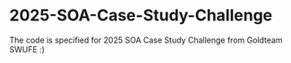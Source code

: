 # 2025-SOA-Case-Study-Challenge
The code is specified for 2025 SOA Case Study Challenge from Goldteam SWUFE :)
